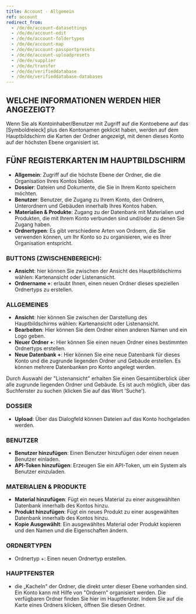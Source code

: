 ```yaml
---
title: Account - Allgemein
ref: account
redirect_from:
  - /de/de/account-datasettings
  - /de/de/account-edit
  - /de/de/account-foldertypes
  - /de/de/account-map
  - /de/de/account-passportpresets
  - /de/de/account-uploadpresets
  - /de/de/supplier
  - /de/de/transfer
  - /de/de/verifieddatabase
  - /de/de/verifieddatabase-databases
---
```


## WELCHE INFORMATIONEN WERDEN HIER ANGEZEIGT?
Wenn Sie als Kontoinhaber/Benutzer mit Zugriff auf die Kontoebene auf das [Symboldreieck] plus den Kontonamen geklickt haben, werden auf dem Hauptbildschirm die Karten der Ordner angezeigt, mit denen dieses Konto auf der höchsten Ebene organisiert ist.

## FÜNF REGISTERKARTEN IM HAUPTBILDSCHIRM
- **Allgemein**: Zugriff auf die höchste Ebene der Ordner, die die Organisation Ihres Kontos bilden.
- **Dossier**: Dateien und Dokumente, die Sie in Ihrem Konto speichern möchten.
- **Benutzer**: Benutzer, die Zugang zu Ihrem Konto, den Ordnern, Unterordnern und Gebäuden innerhalb Ihres Kontos haben.
- **Materialien & Produkte**: Zugang zu der Datenbank mit Materialien und Produkten, die mit Ihrem Konto verbunden sind und/oder zu denen Sie Zugang haben.
- **Ordnertypen**: Es gibt verschiedene Arten von Ordnern, die Sie verwenden können, um Ihr Konto so zu organisieren, wie es Ihrer Organisation entspricht.

### BUTTONS (ZWISCHENBEREICH):
- **Ansicht**: hier können Sie zwischen der Ansicht des Hauptbildschirms wählen: Kartenansicht oder Listenansicht.
- **Ordnername +**:  erlaubt Ihnen, einen neuen Ordner dieses speziellen Ordnertyps zu erstellen.

### ALLGEMEINES
- **Ansicht**: hier können Sie zwischen der Darstellung des Hauptbildschirms wählen: Kartenansicht oder Listenansicht.
- **Bearbeiten**: Hier können Sie dem Ordner einen anderen Namen und ein Logo geben.
- **Neuer Ordner +**: Hier können Sie einen neuen Ordner eines bestimmten Ordnertyps erstellen.
- **Neue Datenbank +**: Hier können Sie eine neue Datenbank für dieses Konto und die zugrunde liegenden Ordner und Gebäude erstellen. Es können mehrere Datenbanken pro Konto angelegt werden.

Durch Auswahl der "Listenansicht" erhalten Sie einen Gesamtüberblick über alle zugrunde liegenden Ordner und Gebäude. Es ist auch möglich, über das Suchfenster zu suchen (klicken Sie auf das Wort 'Suche').

### DOSSIER
- **Upload**: Über das Dialogfeld können Dateien auf das Konto hochgeladen werden.

### BENUTZER
- **Benutzer hinzufügen**: Einen Benutzer hinzufügen oder einen neuen Benutzer einladen.
- **API-Token hinzufügen**: Erzeugen Sie ein API-Token, um ein System als Benutzer einzuladen.

### MATERIALIEN & PRODUKTE
- **Material hinzufügen**: Fügt ein neues Material zu einer ausgewählten Datenbank innerhalb des Kontos hinzu.
- **Produkt hinzufügen**: Fügt ein neues Produkt zu einer ausgewählten Datenbank innerhalb des Kontos hinzu.
- **Kopie Ausgewählt**: Ein ausgewähltes Material oder Produkt kopieren und den Namen und die Eigenschaften ändern.

### ORDNERTYPEN
- Ordnertyp +: Einen neuen Ordnertyp erstellen.

### HAUPTFENSTER
- die „Kacheln" der Ordner, die direkt unter dieser Ebene vorhanden sind. Ein Konto kann mit Hilfe von "Ordnern" organisiert werden. Die verfügbaren Ordner finden Sie hier im Hauptfenster. Indem Sie auf die Karte eines Ordners klicken, öffnen Sie diesen Ordner.